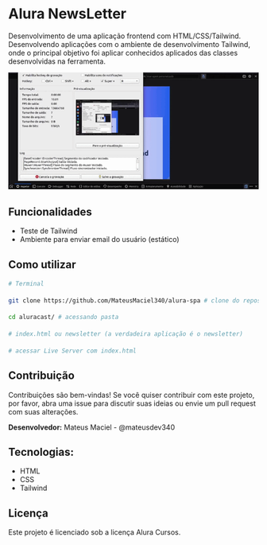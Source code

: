 # Alura NewsLetter

Desenvolvimento de uma aplicação frontend com HTML/CSS/Tailwind. Desenvolvendo aplicações com o ambiente de desenvolvimento Tailwind, onde o principal objetivo foi aplicar conhecidos aplicados das classes desenvolvidas na ferramenta.

![](image/alura-newsletter.gif)

## Funcionalidades

- Teste de Tailwind
- Ambiente para enviar email do usuário (estático)

## Como utilizar

```bash
# Terminal

git clone https://github.com/MateusMaciel340/alura-spa # clone do repositório

cd aluracast/ # acessando pasta

# index.html ou newsletter (a verdadeira aplicação é o newsletter)

# acessar Live Server com index.html
```

## Contribuição

Contribuições são bem-vindas! Se você quiser contribuir com este projeto, por favor, abra uma issue para discutir suas ideias ou envie um pull request com suas alterações.

**Desenvolvedor:** Mateus Maciel - @mateusdev340

## Tecnologias:

- HTML
- CSS
- Tailwind

## Licença

Este projeto é licenciado sob a licença Alura Cursos.